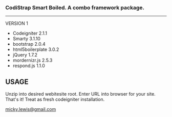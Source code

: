 ### CodiStrap Smart Boiled. A combo framework package. 
------------------------------------------------------
	
VERSION 1

* Codeigniter 2.1.1
* Smarty 3.1.10
* bootstrap 2.0.4
* html5boilerplate 3.0.2
* jQuery 1.7.2
* mordernizr.js 2.5.3
* respond.js 1.1.0


USAGE
-------------------
Unzip into desired webitesite root. Enter URL into browser for your site. That's it! Treat as fresh codeigniter installation. 

micky.lewis@gmail.com